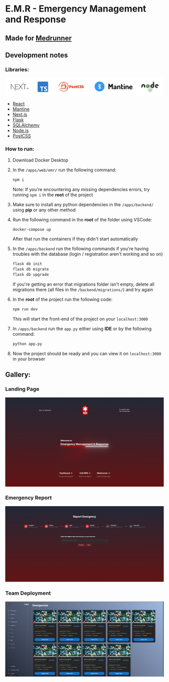 # E.M.R - Emergency Management and Response
## Made for [Medrunner](https://medrunner.space)
## Development notes
### Libraries:
![Poster](./imgs/poster.png)
- [React](https://react.dev)
- [Mantine](https://mantine.dev/)
- [Next.js](https://nextjs.org)
- [Flask](https://flask.palletsprojects.com)
- [SQLAlchemy](https://www.sqlalchemy.org/)
- [Node.js](https://nodejs.org/en/)
- [PostCSS](https://postcss.org/)
### How to run:
1. Download Docker Desktop
2. In the `/apps/web/emr/` run the following command:
    ```bash
    npm i
    ```
    Note: If you're encountering any missing dependencies errors, try running `npm i` in the **root** of the project
3. Make sure to install any python dependencies in the `/apps/backend/` using **pip** or any other method
4. Run the following command in the __root__ of the folder using VSCode:
    ```bash
    docker-compose up
    ```
    After that run the containers if they didn't start automatically

5. In the `/apps/backend` run the following commands if you're having troubles with the database (login / registration aren't working and so on)
    ```bash
    flask db init
    flask db migrate
    flask db upgrade
    ```
    If you're getting an error that migrations folder isn't empty, delete all migrations there (all files in the `/backend/migrations/`) and try again

6. In the __root__ of the project run the following code:
    ```bash
    npm run dev
    ```
    This will start the front-end of the project on your `localhost:3000`
7. In `/apps/backend` run the `app.py` either using **IDE** or by the following command:
    ```bash
    python app.py
    ```
8. Now the project should be ready and you can view it on `localhost:3000` in your browser

## Gallery:
### Landing Page
![Landing Page](./imgs/landingPage.png)
### Emergency Report
![Emergency Report](./imgs/emergencyReport.png)
### Team Deployment
![Team Deployment](./imgs/teamDeployment.png)

